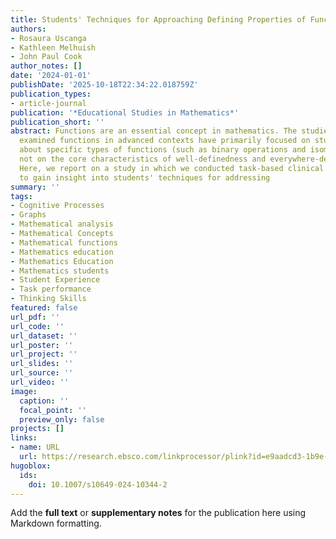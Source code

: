 ```yaml
---
title: Students' Techniques for Approaching Defining Properties of Functions
authors:
- Rosaura Uscanga
- Kathleen Melhuish
- John Paul Cook
author_notes: []
date: '2024-01-01'
publishDate: '2025-10-18T22:34:22.018759Z'
publication_types:
- article-journal
publication: '*Educational Studies in Mathematics*'
publication_short: ''
abstract: Functions are an essential concept in mathematics. The studies that have
  examined functions in advanced contexts have primarily focused on students' reasoning
  about specific types of functions (such as binary operations and isomorphisms) but
  not on the core characteristics of well-definedness and everywhere-definedness.
  Here, we report on a study in which we conducted task-based clinical interviews
  to gain insight into students' techniques for addressing
summary: ''
tags:
- Cognitive Processes
- Graphs
- Mathematical analysis
- Mathematical Concepts
- Mathematical functions
- Mathematics education
- Mathematics Education
- Mathematics students
- Student Experience
- Task performance
- Thinking Skills
featured: false
url_pdf: ''
url_code: ''
url_dataset: ''
url_poster: ''
url_project: ''
url_slides: ''
url_source: ''
url_video: ''
image:
  caption: ''
  focal_point: ''
  preview_only: false
projects: []
links:
- name: URL
  url: https://research.ebsco.com/linkprocessor/plink?id=e9aadcd3-1b9e-318e-ab53-846bf90f4782
hugoblox:
  ids:
    doi: 10.1007/s10649-024-10344-2
---
```


Add the **full text** or **supplementary notes** for the publication here using Markdown formatting.
